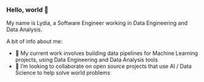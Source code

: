 ### Hello, world 👋

My name is Lydia, a Software Engineer working in Data Engineering and Data Analysis.

A bit of info about me:
- 🔭 My current work involves building data pipelines for Machine Learning projects, using Data Engineering and Data Analysis tools
- 👯 I’m looking to collaborate on open source projects that use AI / Data Science to help solve world problems

